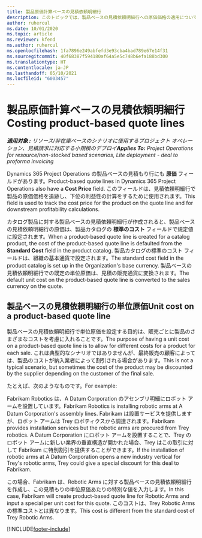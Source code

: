 ```yaml
---
title: 製品原価計算ベースの見積依頼明細行
description: このトピックでは、製品ベースの見積依頼明細行への原価価格の適用について説明します。
author: ruhercul
ms.date: 10/01/2020
ms.topic: article
ms.reviewer: kfend
ms.author: ruhercul
ms.openlocfilehash: 1fa7896e249abfefd3e93cba4bad789e67e14f31
ms.sourcegitcommit: 40f68387f594180af64a5e5c748b6efa188bd300
ms.translationtype: HT
ms.contentlocale: ja-JP
ms.lasthandoff: 05/10/2021
ms.locfileid: "6003457"
---
```

# <a name="costing-product-based-quote-lines"></a><span data-ttu-id="17c86-103">製品原価計算ベースの見積依頼明細行</span><span class="sxs-lookup"><span data-stu-id="17c86-103">Costing product-based quote lines</span></span>

<span data-ttu-id="17c86-104">_**適用対象 :** リソース/非在庫ベースのシナリオに使用するプロジェクト オペレーション、見積請求に対応する小規模のデプロイ_</span><span class="sxs-lookup"><span data-stu-id="17c86-104">_**Applies To:** Project Operations for resource/non-stocked based scenarios, Lite deployment - deal to proforma invoicing_</span></span>


<span data-ttu-id="17c86-105">Dynamics 365 Project Operations の製品ベースの見積もり行にも **原価** フィールドがあります。</span><span class="sxs-lookup"><span data-stu-id="17c86-105">Product-based quote lines in Dynamics 365 Project Operations also have a **Cost Price** field.</span></span> <span data-ttu-id="17c86-106">このフィールドは、見積依頼明細行で製品の原価価格を追跡し、下位の利益性の計算をするために使用されます。</span><span class="sxs-lookup"><span data-stu-id="17c86-106">This field is used to track the cost price for the product on the quote line and for downstream profitability calculations.</span></span>

<span data-ttu-id="17c86-107">カタログ製品に対する製品ベースの見積依頼明細行が作成されると、製品ベースの見積依頼明細行の原価は、製品カタログの **標準のコスト** フィールドで規定値に設定されます。</span><span class="sxs-lookup"><span data-stu-id="17c86-107">When a product-based quote line is created for a catalog product, the cost of the product-based quote line is defaulted from the **Standard Cost** field in the product catalog.</span></span> <span data-ttu-id="17c86-108">製品カタログの標準のコスト フィールドは、組織の基本通貨で設定されます。</span><span class="sxs-lookup"><span data-stu-id="17c86-108">The standard cost field in the product catalog is set up in the Organization's base currency.</span></span> <span data-ttu-id="17c86-109">製品ベースの見積依頼明細行での既定の単位原価は、見積の販売通貨に変換されます。</span><span class="sxs-lookup"><span data-stu-id="17c86-109">The default unit cost on the product-based quote line is converted to the sales currency on the quote.</span></span>

## <a name="unit-cost-on-a-product-based-quote-line"></a><span data-ttu-id="17c86-110">製品ベースの見積依頼明細行の単位原価</span><span class="sxs-lookup"><span data-stu-id="17c86-110">Unit cost on a product-based quote line</span></span>

<span data-ttu-id="17c86-111">製品ベースの見積依頼明細行で単位原価を設定する目的は、販売ごとに製品のさまざまなコストを考慮に入れることです。</span><span class="sxs-lookup"><span data-stu-id="17c86-111">The purpose of having a unit cost on a product-based quote line is to allow for different costs for a product for each sale.</span></span> <span data-ttu-id="17c86-112">これは典型的なシナリオではありませんが、最終販売の顧客によっては、製品のコストが納入業者によって割引される場合があります。</span><span class="sxs-lookup"><span data-stu-id="17c86-112">This is not a typical scenario, but sometimes the cost of the product may be discounted by the supplier depending on the customer of the final sale.</span></span>

<span data-ttu-id="17c86-113">たとえば、次のようなものです。</span><span class="sxs-lookup"><span data-stu-id="17c86-113">For example:</span></span>

<span data-ttu-id="17c86-114">Fabrikam Robotics は、A Datum Corporation のアセンブリ明細にロボット アームを設置しています。</span><span class="sxs-lookup"><span data-stu-id="17c86-114">Fabrikam Robotics is installing robotic arms at A Datum Corporation's assembly lines.</span></span> <span data-ttu-id="17c86-115">Fabrikam は設置サービスを提供しますが、ロボット アームは Trey ロボティクスから調達されます。</span><span class="sxs-lookup"><span data-stu-id="17c86-115">Fabrikam provides installation services but the robotic arms are procured from Trey robotics.</span></span> <span data-ttu-id="17c86-116">A Datum Corporation にロボット アームを設置することで、Trey のロボット アームに新しい業界の垂直構造が開かれた場合、Trey はこの取引に対して Fabrikam に特別割引を提供することができます。</span><span class="sxs-lookup"><span data-stu-id="17c86-116">If the installation of robotic arms at A Datum Corporation opens a new industry vertical for Trey's robotic arms, Trey could give a special discount for this deal to Fabrikam.</span></span>

<span data-ttu-id="17c86-117">この場合、Fabrikam は、Robotic Arms に対する製品ベースの見積依頼明細行を作成し、この見積もりの単位原価あたりの特別な値を入力します。</span><span class="sxs-lookup"><span data-stu-id="17c86-117">In this case, Fabrikam will create product-based quote line for Robotic Arms and input a special per unit cost for this quote.</span></span> <span data-ttu-id="17c86-118">このコストは、Trey Robotic Arms の標準コストとは異なります。</span><span class="sxs-lookup"><span data-stu-id="17c86-118">This cost is different from the standard cost of Trey Robotic Arms.</span></span>


[!INCLUDE[footer-include](../../includes/footer-banner.md)]